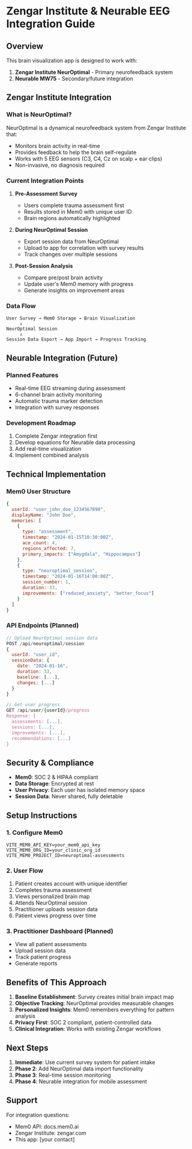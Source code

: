 # Zengar Institute & Neurable EEG Integration Guide

## Overview

This brain visualization app is designed to work with:
1. **Zengar Institute NeurOptimal** - Primary neurofeedback system
2. **Neurable MW75** - Secondary/future integration

## Zengar Institute Integration

### What is NeurOptimal?
NeurOptimal is a dynamical neurofeedback system from Zengar Institute that:
- Monitors brain activity in real-time
- Provides feedback to help the brain self-regulate
- Works with 5 EEG sensors (C3, C4, Cz on scalp + ear clips)
- Non-invasive, no diagnosis required

### Current Integration Points

1. **Pre-Assessment Survey**
   - Users complete trauma assessment first
   - Results stored in Mem0 with unique user ID
   - Brain regions automatically highlighted

2. **During NeurOptimal Session**
   - Export session data from NeurOptimal
   - Upload to app for correlation with survey results
   - Track changes over multiple sessions

3. **Post-Session Analysis**
   - Compare pre/post brain activity
   - Update user's Mem0 memory with progress
   - Generate insights on improvement areas

### Data Flow

```
User Survey → Mem0 Storage → Brain Visualization
     ↓
NeurOptimal Session
     ↓
Session Data Export → App Import → Progress Tracking
```

## Neurable Integration (Future)

### Planned Features
- Real-time EEG streaming during assessment
- 6-channel brain activity monitoring
- Automatic trauma marker detection
- Integration with survey responses

### Development Roadmap
1. Complete Zengar integration first
2. Develop equations for Neurable data processing
3. Add real-time visualization
4. Implement combined analysis

## Technical Implementation

### Mem0 User Structure
```javascript
{
  userId: "user_john_doe_1234567890",
  displayName: "John Doe",
  memories: [
    {
      type: "assessment",
      timestamp: "2024-01-15T10:30:00Z",
      ace_count: 4,
      regions_affected: 7,
      primary_impacts: ["Amygdala", "Hippocampus"]
    },
    {
      type: "neuroptimal_session",
      timestamp: "2024-01-16T14:00:00Z",
      session_number: 1,
      duration: 33,
      improvements: ["reduced_anxiety", "better_focus"]
    }
  ]
}
```

### API Endpoints (Planned)

```javascript
// Upload NeurOptimal session data
POST /api/neuroptimal/session
{
  userId: "user_id",
  sessionData: {
    date: "2024-01-16",
    duration: 33,
    baseline: [...],
    changes: [...]
  }
}

// Get user progress
GET /api/user/{userId}/progress
Response: {
  assessments: [...],
  sessions: [...],
  improvements: [...],
  recommendations: [...]
}
```

## Security & Compliance

- **Mem0**: SOC 2 & HIPAA compliant
- **Data Storage**: Encrypted at rest
- **User Privacy**: Each user has isolated memory space
- **Session Data**: Never shared, fully deletable

## Setup Instructions

### 1. Configure Mem0
```env
VITE_MEM0_API_KEY=your_mem0_api_key
VITE_MEM0_ORG_ID=your_clinic_org_id
VITE_MEM0_PROJECT_ID=neuroptimal-assessments
```

### 2. User Flow
1. Patient creates account with unique identifier
2. Completes trauma assessment
3. Views personalized brain map
4. Attends NeurOptimal session
5. Practitioner uploads session data
6. Patient views progress over time

### 3. Practitioner Dashboard (Planned)
- View all patient assessments
- Upload session data
- Track patient progress
- Generate reports

## Benefits of This Approach

1. **Baseline Establishment**: Survey creates initial brain impact map
2. **Objective Tracking**: NeurOptimal provides measurable changes
3. **Personalized Insights**: Mem0 remembers everything for pattern analysis
4. **Privacy First**: SOC 2 compliant, patient-controlled data
5. **Clinical Integration**: Works with existing Zengar workflows

## Next Steps

1. **Immediate**: Use current survey system for patient intake
2. **Phase 2**: Add NeurOptimal data import functionality
3. **Phase 3**: Real-time session monitoring
4. **Phase 4**: Neurable integration for mobile assessment

## Support

For integration questions:
- Mem0 API: docs.mem0.ai
- Zengar Institute: zengar.com
- This app: [your contact]